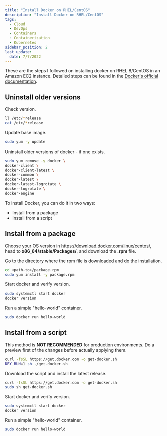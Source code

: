```yaml
---
title: "Install Docker on RHEL/CentOS"
description: "Install Docker on RHEL/CentOS"
tags: 
  - Cloud
  - DevOps
  - Containers
  - Containerization
  - Kubernetes
sidebar_position: 2
last_update:
  date: 7/7/2022
---
```




These are the steps I followed on installing docker on RHEL 8/CentOS in an Amazon EC2 instance. Detailed steps can be found in the [Docker's official documentation](https://docs.docker.com/engine/install/centos/).

## Uninstall older versions

Check version.

```bash
ll /etc/*release
cat /etc/*release
```

Update base image.

```bash
sudo yum -y update
```

Uninstall older versions of docker - if one exists.

```bash
sudo yum remove -y docker \
docker-client \
docker-client-latest \
docker-common \
docker-latest \
docker-latest-logrotate \
docker-logrotate \
docker-engine
```

To install Docker, you can do it in two ways:

- Install from a package
- Install from a script

## Install from a package 

Choose your OS version in https://download.docker.com/linux/centos/, head to **x86_64/stable/Packages/**, and download the **.rpm** file.

Go to the directory where the rpm file is downloaded and do the installation.

```bash
cd <path-to>/package.rpm
sudo yum install -y package.rpm
```

Start docker and verify version.

```bash
sudo systemctl start docker 
docker version 
```

Run a simple "hello-world" container.

```bash
sudo docker run hello-world 
```
 
## Install from a script 

This method is **NOT RECOMMENDED** for production environments. Do a preview first of the changes before actually applying them.

```bash
curl -fsSL https://get.docker.com -o get-docker.sh
DRY_RUN=1 sh ./get-docker.sh 
```

Download the script and install the latest release.

```bash
curl -fsSL https://get.docker.com -o get-docker.sh
sudo sh get-docker.sh 
```

Start docker and verify version.

```bash
sudo systemctl start docker 
docker version 
```

Run a simple "hello-world" container.

```bash
sudo docker run hello-world 
```
